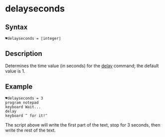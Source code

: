 # delayseconds

## Syntax

```G1ANT
♥delayseconds = ⟦integer⟧
```

## Description

Determines the time value (in seconds) for the [delay](../Commands/DelayCommand.md) command; the default value is 1.

## Example

```G1ANT
♥delayseconds = 3
program notepad
keyboard Wait...
delay
keyboard ‴ for it!‴
```

The script above will write the first part of the text, stop for 3 seconds, then write the rest of the text.
